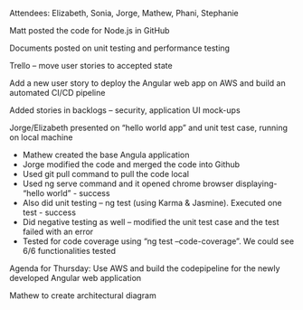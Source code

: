 Attendees: Elizabeth, Sonia, Jorge, Mathew, Phani, Stephanie

Matt posted the code for Node.js in GitHub 

Documents posted on unit testing and performance testing

Trello – move user stories to accepted state

Add a new user story to deploy the Angular web app on AWS and build an automated CI/CD pipeline

Added stories in backlogs – security, application UI mock-ups

Jorge/Elizabeth presented on “hello world app” and unit test case, running on local machine
- Mathew created the base Angula application
- Jorge modified the code and merged the code into Github
- Used git pull command to pull the code local
- Used ng serve command and it opened chrome browser displaying- “hello world” - success
- Also did unit testing – ng test (using Karma & Jasmine). Executed one test - success
- Did negative testing as well – modified the unit test case and the test failed with an error
- Tested for code coverage using “ng test –code-coverage”. We could see 6/6 functionalities tested

Agenda for Thursday:
Use AWS and build the codepipeline for the newly developed Angular web application

Mathew to create architectural diagram
